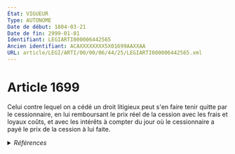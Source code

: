 ```yaml
---
État: VIGUEUR
Type: AUTONOME
Date de début: 1804-03-21
Date de fin: 2999-01-01
Identifiant: LEGIARTI000006442565
Ancien identifiant: ACAXXXXXXXX5X01699AAXXAA
URL: article/LEGI/ARTI/00/00/06/44/25/LEGIARTI000006442565.xml
---
```


<h1>Article 1699</h1>

Celui contre lequel on a cédé un droit litigieux peut s'en faire tenir quitte
par le cessionnaire, en lui remboursant le prix réel de la cession avec les
frais et loyaux coûts, et avec les intérêts à compter du jour où le cessionnaire
a payé le prix de la cession à lui faite.


<details>
  <summary><em>Références</em></summary>

  <h2>Articles faisant référence à l'article</h2>
  
  <ul>
    <li>
      <a href="https://legal.tricoteuses.fr//redirection/LEGIARTI000006297889?vers=git&vers=legifrance">Code général des impôts, annexe III - article 41 duovicies I AUTONOME VIGUEUR, en vigueur depuis le 2004-01-01</a> CITATION source
    </li>
    <li>
      <a href="https://legal.tricoteuses.fr//redirection/LEGIARTI000006442579?vers=git&vers=legifrance">Code civil - article 1701 AUTONOME VIGUEUR, en vigueur depuis le 1804-03-21</a> CITATION source
    </li>
  </ul>
  
  <h2>Références faites par l'article</h2>
  
  <ul>
    <li>
      CODIFICATION source Loi 1804-03-06
    </li>
    <li>
      CREATION source Loi 1804-03-06 promulguée le 16 mars 1804
    </li>
    <li>
      2999-01-01 CITATION cible <a href="https://legal.tricoteuses.fr//redirection/LEGIARTI000006442579?vers=git&vers=legifrance">Code civil - article 1701 AUTONOME VIGUEUR, en vigueur depuis le 1804-03-21</a>
    </li>
    <li>
      2999-01-01 CITATION cible <a href="https://legal.tricoteuses.fr//redirection/LEGIARTI000006297889?vers=git&vers=legifrance">Code général des impôts, annexe III - article 41 duovicies I AUTONOME VIGUEUR, en vigueur depuis le 2004-01-01</a>
    </li>
  </ul>
</details>
